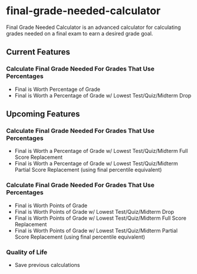 # final-grade-needed-calculator

Final Grade Needed Calculator is an advanced calculator for calculating grades needed on a final exam to earn a desired grade goal.


## Current Features

### Calculate Final Grade Needed For Grades That Use Percentages
- Final is Worth Percentage of Grade
- Final is Worth a Percentage of Grade w/ Lowest Test/Quiz/Midterm Drop



## Upcoming Features

### Calculate Final Grade Needed For Grades That Use Percentages
- Final is Worth a Percentage of Grade w/ Lowest Test/Quiz/Midterm Full Score Replacement
- Final is Worth a Percentage of Grade w/ Lowest Test/Quiz/Midterm Partial Score Replacement (using final percentile equivalent)

### Calculate Final Grade Needed For Grades That Use Percentages
- Final is Worth Points of Grade
- Final is Worth Points of Grade w/ Lowest Test/Quiz/Midterm Drop
- Final is Worth Points of Grade w/ Lowest Test/Quiz/Midterm Full Score Replacement
- Final is Worth Points of Grade w/ Lowest Test/Quiz/Midterm Partial Score Replacement (using final percentile equivalent)

### Quality of Life
- Save previous calculations

